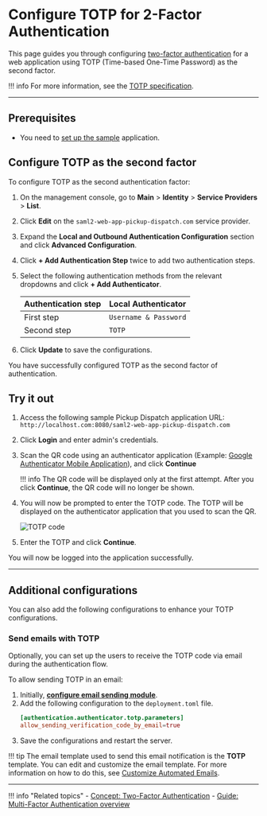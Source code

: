# Configure TOTP for 2-Factor Authentication

This page guides you through configuring [two-factor authentication]({{base_path}}/references/concepts/authentication/intro-authentication#two-factor-authentication) for a web application using TOTP (Time-based One-Time Password) as the second factor.

!!! info
    For more information, see the [TOTP specification](https://tools.ietf.org/html/rfc6238).

----

## Prerequisites
- You need to [set up the sample]({{base_path}}/guides/adaptive-auth/adaptive-auth-overview/#set-up-the-sample) application.

## Configure TOTP as the second factor

To configure TOTP as the second authentication factor:

1. On the management console, go to **Main** > **Identity** > **Service Providers** > **List**.

2. Click **Edit** on the `saml2-web-app-pickup-dispatch.com` service provider.

3. Expand the **Local and Outbound Authentication Configuration** section and click **Advanced Configuration**.

4. Click **+ Add Authentication Step** twice to add two authentication steps.

5. Select the following authentication methods from the relevant dropdowns and click **+ Add Authenticator**.

    | Authentication step   | Local Authenticator   |
    |-----------------------|-----------------------|
    | First step    | `Username & Password`   |
    | Second step   | `TOTP`|

6. Click **Update** to save the configurations.

You have successfully configured TOTP as the second factor of authentication.

## Try it out

1. Access the following sample Pickup Dispatch application URL: `http://localhost.com:8080/saml2-web-app-pickup-dispatch.com`

2. Click **Login** and enter admin's credentials.

3. Scan the QR code using an authenticator application (Example: [Google Authenticator Mobile Application](https://play.google.com/store/apps/details?id=com.google.android.apps.authenticator2&hl=en)), and click **Continue**

    !!! info
        The QR code will be displayed only at the first attempt. After you click **Continue**, the QR code will no longer be shown.

4. You will now be prompted to enter the TOTP code. The TOTP will be displayed on the authenticator application that you used to scan the QR.

    ![TOTP code]({{base_path}}/assets/img/samples/totp-code-verification.png)


5. Enter the TOTP and click **Continue**.

You will now be logged into the application successfully.

----

## Additional configurations

You can also add the following configurations to enhance your TOTP configurations.

### Send emails with TOTP

Optionally, you can set up the users to receive the TOTP code via email during the authentication flow.

To allow sending TOTP in an email:

1. Initially, [**configure email sending module**](../../../deploy/configure-email-sending).
2. Add the following configuration to the `deployment.toml` file.
    ```toml
    [authentication.authenticator.totp.parameters]
    allow_sending_verification_code_by_email=true
    ```
3. Save the configurations and restart the server.


!!! tip
    The email template used to send this email notification is the **TOTP** template.
    You can edit and customize the email template. For more information on how to do this, see [Customize Automated Emails]({{base_path}}/guides/tenants/customize-automated-mails).

----

!!! info "Related topics"
    - [Concept: Two-Factor Authentication]({{base_path}}/references/concepts/authentication/intro-authentication/#two-factor-authentication)
    - [Guide: Multi-Factor Authentication overview]({{base_path}}/guides/mfa/mfa-overview)
